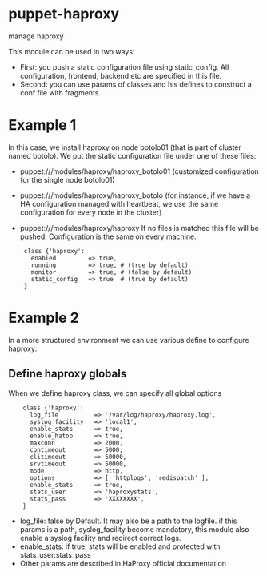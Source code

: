 puppet-haproxy
==============

manage haproxy

This module can be used in two ways:
 - First: you push a static configuration file using static_config. All configuration, frontend, backend etc are specified in this file.
 - Second: you can use params of classes and his defines to construct a conf file with fragments.
 
# Example 1

In this case, we install haproxy on node botolo01 (that is part of cluster named botolo). We put the static configuration file under one of these files:
 - puppet:///modules/haproxy/haproxy_botolo01 (customized configuration for the single node botolo01)
 - puppet:///modules/haproxy/haproxy_botolo   (for instance, if we have a HA configuration managed with heartbeat, we use the same configuration for every node in the cluster)
 - puppet:///modules/haproxy/haproxy If no files is matched this file will be pushed. Configuration is the same on every machine.

        class {'haproxy':
          enabled         => true,
          running         => true, # (true by default)
          monitor         => true, # (false by default)
          static_config   => true  # (true by default)
        }

# Example 2

In a more structured environment we can use various define to configure haproxy:


## Define haproxy globals

When we define haproxy class, we can specify all global options

        class {'haproxy':
          log_file          => '/var/log/haproxy/haproxy.log',
          syslog_facility   => 'local1',
          enable_stats      => true,
          enable_hatop      => true,
          maxconn           => 2000,
          contimeout        => 5000,
          clitimeout        => 50000,
          srvtimeout        => 50000,
          mode              => http,
          options           => [ 'httplogs', 'redispatch' ],
          enable_stats      => true,
          stats_user        => 'haproxystats',
          stats_pass        => 'XXXXXXXX',
        }

 - log_file: false by Default. It may also be a path to the logfile. if this params is a path, syslog_facility become mandatory, this module also enable a syslog facility and redirect correct logs.
 - enable_stats: if true, stats will be enabled and protected with stats_user:stats_pass
 - Other params are described in HaProxy official documentation


